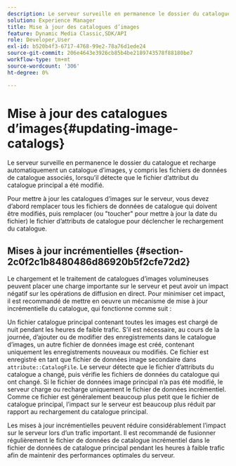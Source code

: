 ```yaml
---
description: Le serveur surveille en permanence le dossier du catalogue et recharge automatiquement un catalogue d’images, y compris les fichiers de données de catalogue associés, lorsqu’il détecte que le fichier d’attribut du catalogue principal a été modifié.
solution: Experience Manager
title: Mise à jour des catalogues d’images
feature: Dynamic Media Classic,SDK/API
role: Developer,User
exl-id: b520b4f3-6717-4768-99e2-78a76d1ede24
source-git-commit: 206e4643e3926cb85b4be2189743578f88180be7
workflow-type: tm+mt
source-wordcount: '306'
ht-degree: 0%

---
```


# Mise à jour des catalogues d’images{#updating-image-catalogs}

Le serveur surveille en permanence le dossier du catalogue et recharge automatiquement un catalogue d’images, y compris les fichiers de données de catalogue associés, lorsqu’il détecte que le fichier d’attribut du catalogue principal a été modifié.

Pour mettre à jour les catalogues d’images sur le serveur, vous devez d’abord remplacer tous les fichiers de données de catalogue qui doivent être modifiés, puis remplacer (ou &quot;toucher&quot; pour mettre à jour la date du fichier) le fichier d’attributs de catalogue pour déclencher le rechargement du catalogue.

## Mises à jour incrémentielles {#section-2c0f2c1b8480486d86920b5f2cfe72d2}

Le chargement et le traitement de catalogues d’images volumineuses peuvent placer une charge importante sur le serveur et peut avoir un impact négatif sur les opérations de diffusion en direct. Pour minimiser cet impact, il est recommandé de mettre en oeuvre un mécanisme de mise à jour incrémentielle du catalogue, qui fonctionne comme suit :

Un fichier catalogue principal contenant toutes les images est chargé de nuit pendant les heures de faible trafic. S’il est nécessaire, au cours de la journée, d’ajouter ou de modifier des enregistrements dans le catalogue d’images, un autre fichier de données image est créé, contenant uniquement les enregistrements nouveaux ou modifiés. Ce fichier est enregistré en tant que fichier de données image secondaire dans `attribute::CatalogFile`. Le serveur détecte que le fichier d’attributs du catalogue a changé, puis vérifie les fichiers de données du catalogue qui ont changé. Si le fichier de données image principal n’a pas été modifié, le serveur charge ou recharge uniquement le fichier de données incrémentiel. Comme ce fichier est généralement beaucoup plus petit que le fichier de catalogue principal, l’impact sur le serveur est beaucoup plus réduit par rapport au rechargement du catalogue principal.

Les mises à jour incrémentielles peuvent réduire considérablement l’impact sur le serveur lors d’un trafic important. Il est recommandé de fusionner régulièrement le fichier de données de catalogue incrémentiel dans le fichier de données de catalogue principal pendant les heures à faible trafic afin de maintenir des performances optimales du serveur.
